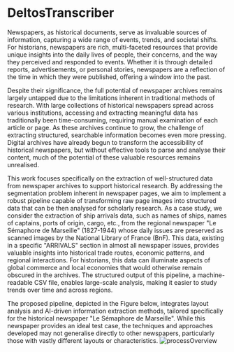 # DeltosTranscriber

Newspapers, as historical documents, serve as invaluable sources of information, capturing a wide range of
events, trends, and societal shifts. For historians, newspapers are rich, multi-faceted resources that
provide unique insights into the daily lives of people, their concerns, and the way they perceived and responded
to events. Whether it is through detailed reports, advertisements, or personal stories, newspapers are a reflection
of the time in which they were published, offering a window into the past.

Despite their significance, the full potential of newspaper archives remains largely untapped due to the
limitations inherent in traditional methods of research. With large collections of historical newspapers spread
across various institutions, accessing and extracting meaningful data has traditionally been time-consuming,
requiring manual examination of each article or page. As these archives continue to grow, the challenge of
extracting structured, searchable information becomes even more pressing. Digital archives have already begun
to transform the accessibility of historical newspapers, but without effective tools to parse and analyse their
content, much of the potential of these valuable resources remains unrealised.

This work focuses specifically on the extraction of well-structured data from newspaper archives to support
historical research. By addressing the segmentation problem inherent in newspaper pages, we aim to implement
a robust pipeline capable of transforming raw page images into structured data that can be then analysed for
scholarly research. As a case study, we consider the extraction of ship arrivals data, such as names of ships, names
of captains, ports of origin, cargo, etc., from the regional newspaper "Le Sémaphore de Marseille" (1827-1944)
whose daily issues are preserved as scanned images by the National Library of France (BnF). This data, existing
in a specific "ARRIVALS" section in almost all newspaper issues, provides valuable insights into historical trade
routes, economic patterns, and regional interactions. For historians, this data can illuminate aspects of global
commerce and local economies that would otherwise remain obscured in the archives. The structured output of
this pipeline, a machine-readable CSV file, enables large-scale analysis, making it easier to study trends over time
and across regions.

The proposed pipeline, depicted in the Figure below, integrates layout analysis and AI-driven information extraction
methods, tailored specifically for the historical newspaper "Le Sémaphore de Marseille". While this newspaper
provides an ideal test case, the techniques and approaches developed may not generalise directly to other
newspapers, particularly those with vastly different layouts or characteristics. 
![processOverview](https://github.com/user-attachments/assets/c00bce97-14aa-446b-881f-d261b4cbb6bc)
